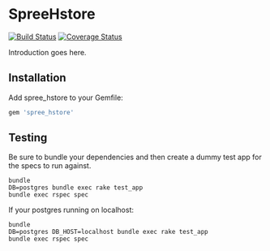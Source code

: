 SpreeHstore
===========

[![Build Status](https://travis-ci.org/Willianvdv/spree_hstore.png?branch=master)](https://travis-ci.org/Willianvdv/spree_hstore) [![Coverage Status](https://coveralls.io/repos/Willianvdv/spree_hstore/badge.png?branch=master)](https://coveralls.io/r/Willianvdv/spree_hstore?branch=master)

Introduction goes here.

Installation
------------

Add spree_hstore to your Gemfile:

```ruby
gem 'spree_hstore'
```

Testing
-------

Be sure to bundle your dependencies and then create a dummy test app for the specs to run against.

```shell
bundle
DB=postgres bundle exec rake test_app
bundle exec rspec spec
```

If your postgres running on localhost:
```shell
bundle
DB=postgres DB_HOST=localhost bundle exec rake test_app
bundle exec rspec spec
```